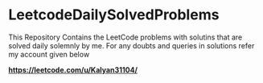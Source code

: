 # LeetcodeDailySolvedProblems

This Repository Contains the LeetCode problems with solutins that are solved daily solemnly by me.
For any doubts and queries in solutions refer my account given below

**https://leetcode.com/u/Kalyan31104/**
